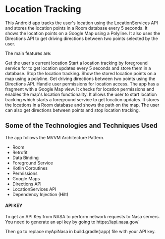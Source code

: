 # Location Tracking

This Android app tracks the user's location using the LocationServices API and stores the location points in a Room database every 5 seconds. It shows the location points on a Google Map using a Polyline. It also uses the Directions API to get driving directions between two points selected by the user.

The main features are:

Get the user's current location
Start a location tracking by foreground service for to get location updates every 5 seconds and store them in a database.
Stop the location tracking.
Show the stored location points on a map using a polyline.
Get driving directions between two points using the Directions API.
Handle user permissions for location access.
The app has a fragment with a Google Map view. It checks for location permissions and enables the map's location functionality. It allows the user to start location tracking which starts a foreground service to get location updates. It stores the locations in a Room database and shows the path on the map. The user can also get directions between points and stop location tracking.

## Some of the Technologies and Techniques Used
The app follows the MVVM Architecture Pattern.

- Room
- Retrofit
- Data Binding
- Foreground Service
- Kotlin Coroutines
- Permissions
- Google Maps
- Directions API
- LocationServices API
- Dependency Injection (Hilt)

#### API KEY
To get an API Key from NASA to perform network requests to Nasa servers. You need to generate an api key by going to https://api.nasa.gov/

Then go to replace myApiNasa in build.gradle(:app) file with your API key.
